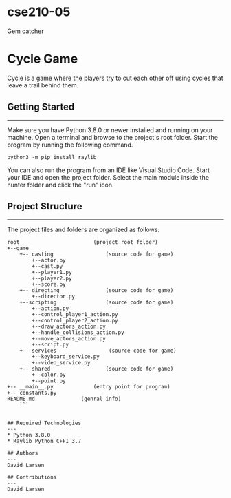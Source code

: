 # cse210-05
Gem catcher

# Cycle Game
Cycle is a game where the players try to cut each other off using cycles that leave a trail behind them.

## Getting Started
---
Make sure you have Python 3.8.0 or newer installed and running on your machine. Open a terminal and browse to the project's root folder. Start the program by running the following command.
```
python3 -m pip install raylib
```
You can also run the program from an IDE like Visual Studio Code. Start your IDE and open the project folder. Select the main module inside the hunter folder and click the "run" icon.

## Project Structure
---
The project files and folders are organized as follows:
```
root                        (project root folder)
+--game
    +-- casting                 (source code for game)
        +--actor.py
        +--cast.py
        +--player1.py
        +--player2.py
        +--score.py
    +-- directing               (source code for game)
        +--director.py
    +--scripting                (source code for game)
        +--action.py
        +--control_player1_action.py
        +--control_player2_action.py
        +--draw_actors_action.py
        +--handle_collisions_action.py
        +--move_actors_action.py
        +--script.py
    +-- services                 (source code for game)
        +--keyboard_service.py
        +--video_service.py
    +-- shared                  (source code for game)
        +--color.py
        +--point.py
+-- __main__.py             (entry point for program)
+-- constants.py
README.md               (genral info)
    ```


## Required Technologies
---
* Python 3.8.0
* Raylib Python CFFI 3.7

## Authors
---
David Larsen

## Contributions
---
David Larsen